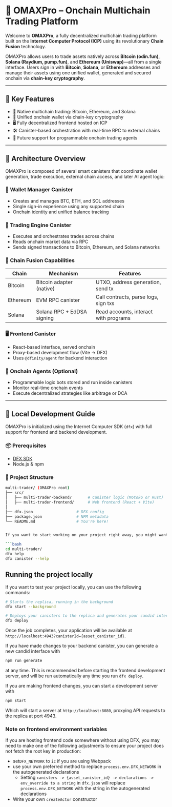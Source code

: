 # 🧠 OMAXPro – Onchain Multichain Trading Platform

Welcome to **OMAXPro**, a fully decentralized multichain trading platform built on the **Internet Computer Protocol (ICP)** using its revolutionary **Chain Fusion** technology.

OMAXPro allows users to trade assets natively across **Bitcoin (odin.fun)**, **Solana (Raydium, pump.fun)**, and **Ethereum (Uniswap)**—all from a single interface. Users sign in with **Bitcoin**, **Solana**, or **Ethereum** addresses and manage their assets using one unified wallet, generated and secured onchain via **chain-key cryptography**.

---

## 🚀 Key Features

- 🔄 Native multichain trading: Bitcoin, Ethereum, and Solana
- 🔐 Unified onchain wallet via chain-key cryptography
- 🖥 Fully decentralized frontend hosted on ICP
- 🛠 Canister-based orchestration with real-time RPC to external chains
- 🤖 Future support for programmable onchain trading agents

---

## 🧱 Architecture Overview

OMAXPro is composed of several smart canisters that coordinate wallet generation, trade execution, external chain access, and later AI agent logic:

### 🔧 Wallet Manager Canister
- Creates and manages BTC, ETH, and SOL addresses
- Single sign-in experience using any supported chain
- Onchain identity and unified balance tracking

### 🔄 Trading Engine Canister
- Executes and orchestrates trades across chains
- Reads onchain market data via RPC
- Sends signed transactions to Bitcoin, Ethereum, and Solana networks

### 🔐 Chain Fusion Capabilities
| Chain     | Mechanism                  | Features                              |
|-----------|----------------------------|----------------------------------------|
| Bitcoin   | Bitcoin adapter (native)   | UTXO, address generation, send tx      |
| Ethereum  | EVM RPC canister           | Call contracts, parse logs, sign txs   |
| Solana    | Solana RPC + EdDSA signing | Read accounts, interact with programs  |

### 🖥 Frontend Canister
- React-based interface, served onchain
- Proxy-based development flow (Vite → DFX)
- Uses `@dfinity/agent` for backend interaction

### 🤖 Onchain Agents (Optional)
- Programmable logic bots stored and run inside canisters
- Monitor real-time onchain events
- Execute decentralized strategies like arbitrage or DCA

---

## 🧪 Local Development Guide

OMAXPro is initialized using the Internet Computer SDK (`dfx`) with full support for frontend and backend development.

### 📦 Prerequisites

- [DFX SDK](https://internetcomputer.org/docs/current/developer-docs/setup/install)
- Node.js & npm

### 📁 Project Structure

```bash
multi-trader/ (OMAXPro root)
├── src/
│   ├── multi-trader-backend/       # Canister logic (Motoko or Rust)
│   ├── multi-trader-frontend/      # Web frontend (React + Vite)
│  
├── dfx.json                   # DFX config
├── package.json               # NPM metadata
└── README.md                  # You're here!


If you want to start working on your project right away, you might want to try the following commands:

```bash
cd multi-trader/
dfx help
dfx canister --help
```

## Running the project locally

If you want to test your project locally, you can use the following commands:

```bash
# Starts the replica, running in the background
dfx start --background

# Deploys your canisters to the replica and generates your candid interface
dfx deploy
```

Once the job completes, your application will be available at `http://localhost:4943?canisterId={asset_canister_id}`.

If you have made changes to your backend canister, you can generate a new candid interface with

```bash
npm run generate
```

at any time. This is recommended before starting the frontend development server, and will be run automatically any time you run `dfx deploy`.

If you are making frontend changes, you can start a development server with

```bash
npm start
```

Which will start a server at `http://localhost:8080`, proxying API requests to the replica at port 4943.

### Note on frontend environment variables

If you are hosting frontend code somewhere without using DFX, you may need to make one of the following adjustments to ensure your project does not fetch the root key in production:

- set`DFX_NETWORK` to `ic` if you are using Webpack
- use your own preferred method to replace `process.env.DFX_NETWORK` in the autogenerated declarations
  - Setting `canisters -> {asset_canister_id} -> declarations -> env_override to a string` in `dfx.json` will replace `process.env.DFX_NETWORK` with the string in the autogenerated declarations
- Write your own `createActor` constructor
